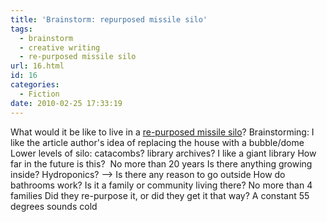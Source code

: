 ```yaml
---
title: 'Brainstorm: repurposed missile silo'
tags:
  - brainstorm
  - creative writing
  - re-purposed missile silo
url: 16.html
id: 16
categories:
  - Fiction
date: 2010-02-25 17:33:19
---
```


What would it be like to live in a [re-purposed missile silo](http://www.treehugger.com/files/2010/02/for-sale-atlas-missile-base.php?campaign=th_rss&utm_source=feedburner&utm_medium=feed&utm_campaign=Feed:+treehuggersite+(Treehugger))? Brainstorming: I like the article author's idea of replacing the house with a bubble/dome Lower levels of silo: catacombs? library archives? I like a giant library How far in the future is this?  No more than 20 years Is there anything growing inside? Hydroponics? --> Is there any reason to go outside How do bathrooms work? Is it a family or community living there? No more than 4 families Did they re-purpose it, or did they get it that way? A constant 55 degrees sounds cold